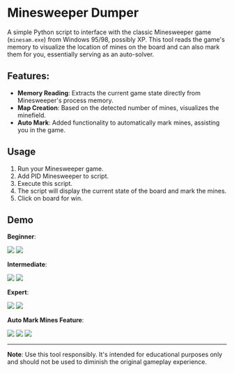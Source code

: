 # Minesweeper Dumper

A simple Python script to interface with the classic Minesweeper game (`minesam.exe`) from Windows 95/98, possibly XP. 
This tool reads the game's memory to visualize the location of mines on the board and can also mark them for you, essentially serving as an auto-solver.

## Features:

- **Memory Reading**: Extracts the current game state directly from Minesweeper's process memory.
- **Map Creation**: Based on the detected number of mines, visualizes the minefield.
- **Auto Mark**: Added functionality to automatically mark mines, assisting you in the game.

## Usage

1. Run your Minesweeper game.
2. Add PID Minesweeper to script.
3. Execute this script.
4. The script will display the current state of the board and mark the mines.
5. Click on board for win. 

## Demo

**Beginner**:

![](screens/1.jpg)
![](screens/2.jpg)

**Intermediate**:

![](screens/5.jpg)
![](screens/6.jpg)

**Expert**:

![](screens/3.jpg)
![](screens/4.jpg)

**Auto Mark Mines Feature**:

![](screens/7.jpg)
![](screens/8.jpg)
![](screens/9.jpg)

---


**Note**: Use this tool responsibly. It's intended for educational purposes only and should not be used to diminish the original gameplay experience.
